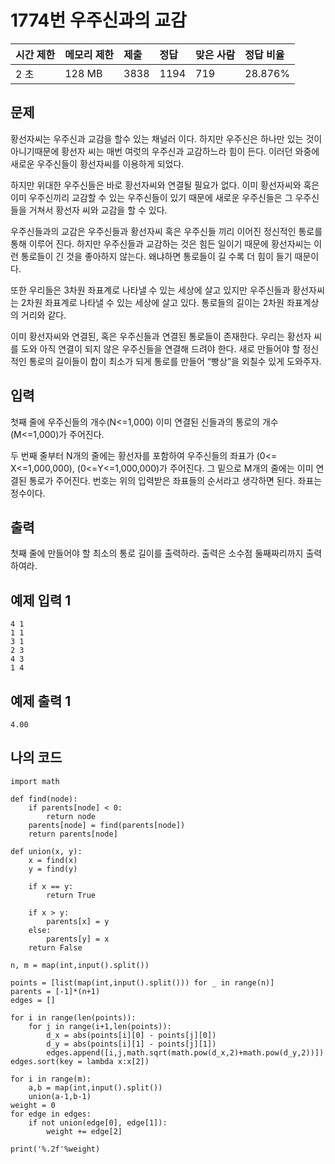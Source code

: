 # 1774번 우주신과의 교감

| 시간 제한 | 메모리 제한 | 제출 | 정답 | 맞은 사람 | 정답 비율 |
| :-------- | :---------- | :--- | :--- | :-------- | :-------- |
| 2 초      | 128 MB      | 3838 | 1194 | 719       | 28.876%   |

## 문제

황선자씨는 우주신과 교감을 할수 있는 채널러 이다. 하지만 우주신은 하나만 있는 것이 아니기때문에 황선자 씨는 매번 여럿의 우주신과 교감하느라 힘이 든다. 이러던 와중에 새로운 우주신들이 황선자씨를 이용하게 되었다.

하지만 위대한 우주신들은 바로 황선자씨와 연결될 필요가 없다. 이미 황선자씨와 혹은 이미 우주신끼리 교감할 수 있는 우주신들이 있기 때문에 새로운 우주신들은 그 우주신들을 거쳐서 황선자 씨와 교감을 할 수 있다.

우주신들과의 교감은 우주신들과 황선자씨 혹은 우주신들 끼리 이어진 정신적인 통로를 통해 이루어 진다. 하지만 우주신들과 교감하는 것은 힘든 일이기 때문에 황선자씨는 이런 통로들이 긴 것을 좋아하지 않는다. 왜냐하면 통로들이 길 수록 더 힘이 들기 때문이다.

또한 우리들은 3차원 좌표계로 나타낼 수 있는 세상에 살고 있지만 우주신들과 황선자씨는 2차원 좌표계로 나타낼 수 있는 세상에 살고 있다. 통로들의 길이는 2차원 좌표계상의 거리와 같다.

이미 황선자씨와 연결된, 혹은 우주신들과 연결된 통로들이 존재한다. 우리는 황선자 씨를 도와 아직 연결이 되지 않은 우주신들을 연결해 드려야 한다. 새로 만들어야 할 정신적인 통로의 길이들이 합이 최소가 되게 통로를 만들어 “빵상”을 외칠수 있게 도와주자.

## 입력

첫째 줄에 우주신들의 개수(N<=1,000) 이미 연결된 신들과의 통로의 개수(M<=1,000)가 주어진다.

두 번째 줄부터 N개의 줄에는 황선자를 포함하여 우주신들의 좌표가 (0<= X<=1,000,000), (0<=Y<=1,000,000)가 주어진다. 그 밑으로 M개의 줄에는 이미 연결된 통로가 주어진다. 번호는 위의 입력받은 좌표들의 순서라고 생각하면 된다. 좌표는 정수이다.

## 출력

첫째 줄에 만들어야 할 최소의 통로 길이를 출력하라. 출력은 소수점 둘째짜리까지 출력하여라.

## 예제 입력 1 

```
4 1
1 1
3 1
2 3
4 3
1 4
```

## 예제 출력 1 

```
4.00
```

## 나의 코드

```
import math

def find(node):
    if parents[node] < 0:
        return node
    parents[node] = find(parents[node])
    return parents[node]

def union(x, y):
    x = find(x)
    y = find(y)

    if x == y:
        return True

    if x > y:
        parents[x] = y
    else:
        parents[y] = x
    return False

n, m = map(int,input().split())

points = [list(map(int,input().split())) for _ in range(n)]
parents = [-1]*(n+1)
edges = []

for i in range(len(points)):
    for j in range(i+1,len(points)):
        d_x = abs(points[i][0] - points[j][0])
        d_y = abs(points[i][1] - points[j][1])
        edges.append([i,j,math.sqrt(math.pow(d_x,2)+math.pow(d_y,2))])
edges.sort(key = lambda x:x[2])

for i in range(m):
    a,b = map(int,input().split())
    union(a-1,b-1)
weight = 0
for edge in edges:
    if not union(edge[0], edge[1]):
        weight += edge[2]

print('%.2f'%weight)
```



